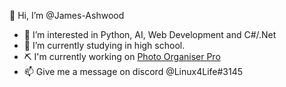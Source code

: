 👋 Hi, I’m @James-Ashwood

- 👀 I’m interested in Python, AI, Web Development and C#/.Net
- 🌱 I’m currently studying in high school.
- ⛏ I'm currently working on [Photo Organiser Pro](https://github.com/James-Ashwood/Photo-Organiser-Pro)
- 📫 Give me a message on discord @Linux4Life#3145

<!---
James-Ashwood/James-Ashwood is a ✨ special ✨ repository because its `README.md` (this file) appears on your GitHub profile.
You can click the Preview link to take a look at your changes.
--->
